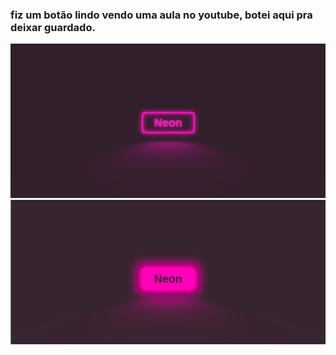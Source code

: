 ### fiz um botão lindo vendo uma aula no youtube, botei aqui pra deixar guardado.

<img src='1.png'>
<img src='2.png'>
